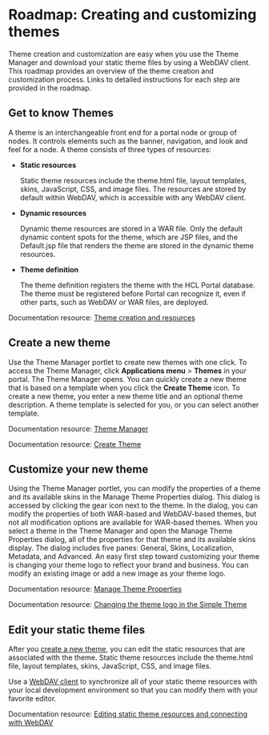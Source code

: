 # Roadmap: Creating and customizing themes

Theme creation and customization are easy when you use the Theme Manager and download your static theme files by using a WebDAV client. This roadmap provides an overview of the theme creation and customization process. Links to detailed instructions for each step are provided in the roadmap.

## Get to know Themes

A theme is an interchangeable front end for a portal node or group of nodes. It controls elements such as the banner, navigation, and look and feel for a node. A theme consists of three types of resources:

-   **Static resources**

    Static theme resources include the theme.html file, layout templates, skins, JavaScript, CSS, and image files. The resources are stored by default within WebDAV, which is accessible with any WebDAV client.

-   **Dynamic resources**

    Dynamic theme resources are stored in a WAR file. Only the default dynamic content spots for the theme, which are JSP files, and the Default.jsp file that renders the theme are stored in the dynamic theme resources.

-   **Theme definition**

    The theme definition registers the theme with the HCL Portal database. The theme must be registered before Portal can recognize it, even if other parts, such as WebDAV or WAR files, are deployed.


Documentation resource: [Theme creation and resources](../../../themes_skins/getting_started_with_themes/themeopt_themedev_creation_and_resources.md)

## Create a new theme

Use the Theme Manager portlet to create new themes with one click. To access the Theme Manager, click **Applications menu** \> **Themes** in your portal. The Theme Manager opens. You can quickly create a new theme that is based on a template when you click the **Create Theme** icon. To create a new theme, you enter a new theme title and an optional theme description. A theme template is selected for you, or you can select another template.

Documentation resource: [Theme Manager](../../../themes_skins/getting_started_with_themes/themeopt_themedev_manager.md)

Documentation resource: [Create Theme](../../../themes_skins/getting_started_with_themes/themeopt_themedev_create.md)

## Customize your new theme

Using the Theme Manager portlet, you can modify the properties of a theme and its available skins in the Manage Theme Properties dialog. This dialog is accessed by clicking the gear icon next to the theme. In the dialog, you can modify the properties of both WAR-based and WebDAV-based themes, but not all modification options are available for WAR-based themes. When you select a theme in the Theme Manager and open the Manage Theme Properties dialog, all of the properties for that theme and its available skins display. The dialog includes five panes: General, Skins, Localization, Metadata, and Advanced. An easy first step toward customizing your theme is changing your theme logo to reflect your brand and business. You can modify an existing image or add a new image as your theme logo.

Documentation resource: [Manage Theme Properties](../../../themes_skins/getting_started_with_themes/themeopt_themedev_etp.md)

Documentation resource: [Changing the theme logo in the Simple Theme](../../../themes_skins/simple_theme/themeopt_themedev_changelogo_simpletheme.md)

## Edit your static theme files

After you [create a new theme](../../../themes_skins/getting_started_with_themes/themeopt_themedev_create.md), you can edit the static resources that are associated with the theme. Static theme resources include the theme.html file, layout templates, skins, JavaScript, CSS, and image files.

Use a [WebDAV client](https://pages.git.cwp.pnp-hcl.com/CWPdoc/dx-mkdocs/in-progress/manage_content/wcm/wcm_content_delivery/webdav/administer_webdav/?h=using+webdav+hcl+portal) to synchronize all of your static theme resources with your local development environment so that you can modify them with your favorite editor.

Documentation resource: [Editing static theme resources and connecting with WebDAV](../../../themes_skins/customizing_theme/themeopt_themedev_editing_static_resources.md)


